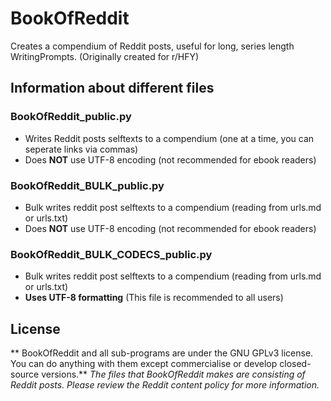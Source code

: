 # BookOfReddit
Creates a compendium of Reddit posts, useful for long, series length WritingPrompts. (Originally created for r/HFY)

## Information about different files
### BookOfReddit_public.py
- Writes Reddit posts selftexts to a compendium (one at a time, you can seperate links via commas)
- Does **NOT** use UTF-8 encoding (not recommended for ebook readers)

### BookOfReddit_BULK_public.py
- Bulk writes reddit post selftexts to a compendium (reading from urls.md or urls.txt)
- Does **NOT** use UTF-8 encoding (not recommended for ebook readers)

### BookOfReddit_BULK_CODECS_public.py
- Bulk writes reddit post selftexts to a compendium (reading from urls.md or urls.txt)
- **Uses UTF-8 formatting** (This file is recommended to all users)

## License
** BookOfReddit and all sub-programs are under the GNU GPLv3 license. You can do anything with them except commercialise or develop closed-source versions.**
*The files that BookOfReddit makes are consisting of Reddit posts. Please review the Reddit content policy for more information.*
